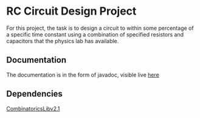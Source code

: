 # RC Circuit Design Project

For this project, the task is to design a circuit to within some percentage of a specific time constant using a combination of specified resistors and capacitors that the physics lab has available.

## Documentation

The documentation is in the form of javadoc, visible live [here](http://tjstretchalot.github.io/RC-Circuit-Series-Combinatorics)

## Dependencies

[CombinatoricsLibv2.1](https://github.com/dpaukov/combinatoricslib)